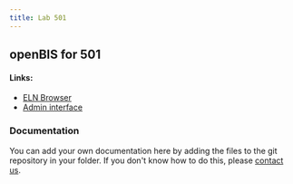 ```yaml
---
title: Lab 501
---
```


## openBIS for 501

#### Links:
- [ELN Browser](https://openbis-empa-lab501.ethz.ch/)
- [Admin interface](https://openbis-empa-lab501.ethz.ch/openbis/webapp/openbis-ng-ui)

### Documentation

You can add your own documentation here by adding the files to the git repository in your folder.
If you don't know how to do this, please [contact us](/rdm/openbis/support).
